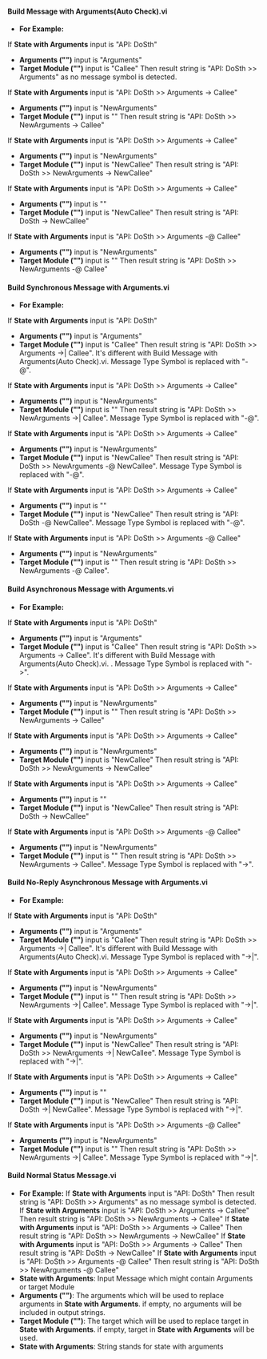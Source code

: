 #### Build Message with Arguments(Auto Check).vi

- <B>For Example:</B>

If <b>State with Arguments</b> input is "API: DoSth"
- <b>Arguments ("")</b> input is "Arguments"
- <b>Target Module ("")</b> input is "Callee"
Then result string is "API: DoSth >> Arguments" as no message symbol is detected.

If <b>State with Arguments</b> input is "API: DoSth >> Arguments -> Callee"
- <b>Arguments ("")</b> input is "NewArguments"
- <b>Target Module ("")</b> input is ""
Then result string is "API: DoSth >> NewArguments -> Callee"

If <b>State with Arguments</b> input is "API: DoSth >> Arguments -> Callee"
- <b>Arguments ("")</b> input is "NewArguments"
- <b>Target Module ("")</b> input is "NewCallee"
Then result string is "API: DoSth >> NewArguments -> NewCallee"

If <b>State with Arguments</b> input is "API: DoSth >> Arguments -> Callee"
- <b>Arguments ("")</b> input is ""
- <b>Target Module ("")</b> input is "NewCallee"
Then result string is "API: DoSth -> NewCallee"

If <b>State with Arguments</b> input is "API: DoSth >> Arguments -@ Callee"
- <b>Arguments ("")</b> input is "NewArguments"
- <b>Target Module ("")</b> input is ""
Then result string is "API: DoSth >> NewArguments -@ Callee"

#### Build Synchronous Message with Arguments.vi

- <B>For Example:</B>

If <b>State with Arguments</b> input is "API: DoSth"
- <b>Arguments ("")</b> input is "Arguments"
- <b>Target Module ("")</b> input is "Callee"
Then result string is "API: DoSth >> Arguments ->| Callee". It's different with Build Message with Arguments(Auto Check).vi. Message Type Symbol is replaced with "-@".

If <b>State with Arguments</b> input is "API: DoSth >> Arguments -> Callee"
- <b>Arguments ("")</b> input is "NewArguments"
- <b>Target Module ("")</b> input is ""
Then result string is "API: DoSth >> NewArguments ->| Callee". Message Type Symbol is replaced with "-@".

If <b>State with Arguments</b> input is "API: DoSth >> Arguments -> Callee"
- <b>Arguments ("")</b> input is "NewArguments"
- <b>Target Module ("")</b> input is "NewCallee"
Then result string is "API: DoSth >> NewArguments -@ NewCallee". Message Type Symbol is replaced with "-@".

If <b>State with Arguments</b> input is "API: DoSth >> Arguments -> Callee"
- <b>Arguments ("")</b> input is ""
- <b>Target Module ("")</b> input is "NewCallee"
Then result string is "API: DoSth -@ NewCallee". Message Type Symbol is replaced with "-@".

If <b>State with Arguments</b> input is "API: DoSth >> Arguments -@ Callee"
- <b>Arguments ("")</b> input is "NewArguments"
- <b>Target Module ("")</b> input is ""
Then result string is "API: DoSth >> NewArguments -@ Callee".

#### Build Asynchronous Message with Arguments.vi

- <B>For Example:</B>

If <b>State with Arguments</b> input is "API: DoSth"
- <b>Arguments ("")</b> input is "Arguments"
- <b>Target Module ("")</b> input is "Callee"
Then result string is "API: DoSth >> Arguments -> Callee". It's different with Build Message with Arguments(Auto Check).vi. . Message Type Symbol is replaced with "->".

If <b>State with Arguments</b> input is "API: DoSth >> Arguments -> Callee"
- <b>Arguments ("")</b> input is "NewArguments"
- <b>Target Module ("")</b> input is ""
Then result string is "API: DoSth >> NewArguments -> Callee"

If <b>State with Arguments</b> input is "API: DoSth >> Arguments -> Callee"
- <b>Arguments ("")</b> input is "NewArguments"
- <b>Target Module ("")</b> input is "NewCallee"
Then result string is "API: DoSth >> NewArguments -> NewCallee"

If <b>State with Arguments</b> input is "API: DoSth >> Arguments -> Callee"
- <b>Arguments ("")</b> input is ""
- <b>Target Module ("")</b> input is "NewCallee"
Then result string is "API: DoSth -> NewCallee"

If <b>State with Arguments</b> input is "API: DoSth >> Arguments -@ Callee"
- <b>Arguments ("")</b> input is "NewArguments"
- <b>Target Module ("")</b> input is ""
Then result string is "API: DoSth >> NewArguments -> Callee". Message Type Symbol is replaced with "->".

#### Build No-Reply Asynchronous Message with Arguments.vi

- <B>For Example:</B>

If <b>State with Arguments</b> input is "API: DoSth"
- <b>Arguments ("")</b> input is "Arguments"
- <b>Target Module ("")</b> input is "Callee"
Then result string is "API: DoSth >> Arguments ->| Callee". It's different with Build Message with Arguments(Auto Check).vi. Message Type Symbol is replaced with "->|".

If <b>State with Arguments</b> input is "API: DoSth >> Arguments -> Callee"
- <b>Arguments ("")</b> input is "NewArguments"
- <b>Target Module ("")</b> input is ""
Then result string is "API: DoSth >> NewArguments ->| Callee". Message Type Symbol is replaced with "->|".

If <b>State with Arguments</b> input is "API: DoSth >> Arguments -> Callee"
- <b>Arguments ("")</b> input is "NewArguments"
- <b>Target Module ("")</b> input is "NewCallee"
Then result string is "API: DoSth >> NewArguments ->| NewCallee". Message Type Symbol is replaced with "->|".

If <b>State with Arguments</b> input is "API: DoSth >> Arguments -> Callee"
- <b>Arguments ("")</b> input is ""
- <b>Target Module ("")</b> input is "NewCallee"
Then result string is "API: DoSth ->| NewCallee". Message Type Symbol is replaced with "->|".

If <b>State with Arguments</b> input is "API: DoSth >> Arguments -@ Callee"
- <b>Arguments ("")</b> input is "NewArguments"
- <b>Target Module ("")</b> input is ""
Then result string is "API: DoSth >> NewArguments ->| Callee". Message Type Symbol is replaced with "->|".

#### Build Normal Status Message.vi

- <B>For Example:</B>
If <b>State with Arguments</b> input is "API: DoSth"
Then result string is "API: DoSth >> Arguments" as no message symbol is detected.
If <b>State with Arguments</b> input is "API: DoSth >> Arguments -> Callee"
Then result string is "API: DoSth >> NewArguments -> Callee"
If <b>State with Arguments</b> input is "API: DoSth >> Arguments -> Callee"
Then result string is "API: DoSth >> NewArguments -> NewCallee"
If <b>State with Arguments</b> input is "API: DoSth >> Arguments -> Callee"
Then result string is "API: DoSth -> NewCallee"
If <b>State with Arguments</b> input is "API: DoSth >> Arguments -@ Callee"
Then result string is "API: DoSth >> NewArguments -@ Callee"
- <b>State with Arguments</b>: Input Message which might contain Arguments or target Module
- <b>Arguments ("")</b>: The arguments which will be used to replace arguments in <b>State with Arguments</b>. if empty, no arguments will be included in output strings.
- <b>Target Module ("")</b>: The target which will be used to replace target in <b>State with Arguments</b>. if empty, target in <b>State with Arguments</b> will be used.
- <b>State with Arguments</b>: String stands for state with arguments